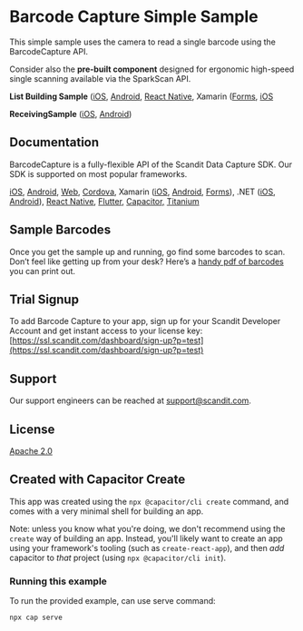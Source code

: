 # Barcode Capture Simple Sample

This simple sample uses the camera to read a single barcode using the BarcodeCapture API.

Consider also the **pre-built component** designed for ergonomic high-speed single scanning available via the SparkScan API.

**List Building Sample** ([iOS](https://github.com/Scandit/datacapture-ios-samples/tree/master/ListBuildingSample), [Android](https://github.com/Scandit/datacapture-android-samples/tree/master/ListBuildingSample), [React Native](https://github.com/Scandit/datacapture-react-native-samples/tree/master/ListBuildingSample), Xamarin ([Forms](https://github.com/Scandit/datacapture-xamarin-forms-samples/tree/master/ListBuildingSample), [iOS](https://github.com/Scandit/datacapture-xamarin-samples/tree/master/ios/ListBuildingSample)

**ReceivingSample** ([iOS](https://github.com/Scandit/datacapture-ios-samples/tree/master/ReceivingSample), [Android](https://github.com/Scandit/datacapture-android-samples/tree/master/ReceivingSample))

## Documentation

BarcodeCapture is a fully-flexible API of the Scandit Data Capture SDK.  Our SDK is supported on most popular frameworks.

[iOS](https://docs.scandit.com/data-capture-sdk/ios/index.html), [Android,](https://docs.scandit.com/data-capture-sdk/android/index.html) [Web](https://docs.scandit.com/data-capture-sdk/web/index.html), [Cordova](https://docs.scandit.com/data-capture-sdk/cordova/index.html), Xamarin ([iOS](https://docs.scandit.com/data-capture-sdk/xamarin.ios/index.html), [Android](https://docs.scandit.com/data-capture-sdk/xamarin.android/index.html), [Forms](https://docs.scandit.com/data-capture-sdk/xamarin.forms/index.html)), .NET ([iOS](https://docs.scandit.com/data-capture-sdk/dotnet.ios/index.html), [Android](https://docs.scandit.com/data-capture-sdk/dotnet.android/index.html)), [React Native](https://docs.scandit.com/data-capture-sdk/react-native/index.html), [Flutter,](https://docs.scandit.com/data-capture-sdk/flutter/index.html) [Capacitor,](https://docs.scandit.com/data-capture-sdk/capacitor/index.html) [Titanium](https://docs.scandit.com/data-capture-sdk/titanium/index.html)

## Sample Barcodes

Once you get the sample up and running, go find some barcodes to scan. Don’t feel like getting up from your desk? Here’s a [handy pdf of barcodes](https://github.com/Scandit/.github/blob/main/images/PrintTheseBarcodes.pdf) you can print out.

## Trial Signup

To add Barcode Capture to your app, sign up for your Scandit Developer Account  and get instant access to your license key: [https://ssl.scandit.com/dashboard/sign-up?p=test](https://ssl.scandit.com/dashboard/sign-up?p=test)

## Support

Our support engineers can be reached at [support@scandit.com](mailto:support@scandit.com).

## License

[Apache 2.0](http://www.apache.org/licenses/LICENSE-2.0)

## Created with Capacitor Create

This app was created using the `npx @capacitor/cli create` command, and comes with a very
minimal shell for building an app.

Note: unless you know what you're doing, we don't recommend using the `create` way of building an app. Instead, you'll
likely want to create an app using your framework's tooling (such as `create-react-app`), and then *add* capacitor
to *that* project (using `npx @capacitor/cli init`).

### Running this example

To run the provided example, can use serve command:

```bash
npx cap serve
```
